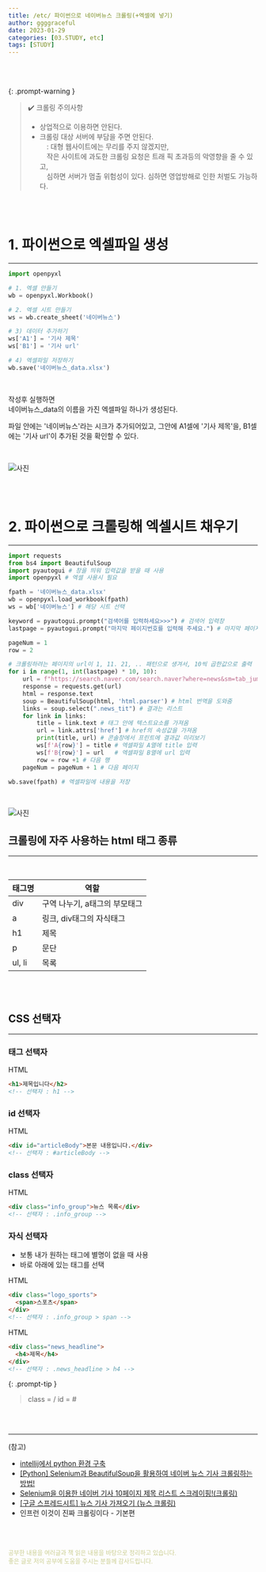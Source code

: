```yaml
---
title: /etc/ 파이썬으로 네이버뉴스 크롤링(+엑셀에 넣기)
author: ggggraceful
date: 2023-01-29
categories: [03.STUDY, etc]
tags: [STUDY]
---
```


<br/>
<br/>

{: .prompt-warning }
> ✔️ 크롤링 주의사항  
> - 상업적으로 이용하면 안된다.  
> - 크롤링 대상 서버에 부담을 주면 안된다.  
> 　: 대형 웹사이트에는 무리를 주지 않겠지만,   
> 　작은 사이트에 과도한 크롤링 요청은 트래 픽 초과등의 악영향을 줄 수 있고,    
> 　심하면 서버가 멈출 위험성이 있다. 심하면 영업방해로 인한 처벌도 가능하다. 

<br/>
<br/>

# 1. 파이썬으로 엑셀파일 생성

---

```python
import openpyxl

# 1. 엑셀 만들기
wb = openpyxl.Workbook()

# 2. 엑셀 시트 만들기
ws = wb.create_sheet('네이버뉴스')

# 3) 데이터 추가하기
ws['A1'] = '기사 제목'
ws['B1'] = '기사 url'

# 4) 엑셀파일 저장하기
wb.save('네이버뉴스_data.xlsx')

```

<br/>

작성후 실행하면  
네이버뉴스_data의 이름을 가진 엑셀파일 하나가 생성된다.

파일 안에는 '네이버뉴스'라는 시크가 추가되어있고, 
그안에 A1셀에 '기사 제목'을, B1셀에는 '기사 url'이 추가된 것을 확인할 수 있다.

<br/>

![사진](https://user-images.githubusercontent.com/109974940/215439083-b8be789b-621d-4238-99bb-3a1b9ea84065.png)

<br/>
<br/>

# 2. 파이썬으로 크롤링해 엑셀시트 채우기

---

```python
import requests
from bs4 import BeautifulSoup 
import pyautogui # 창을 띄워 입력값을 받을 때 사용
import openpyxl # 엑셀 사용시 필요

fpath = '네이버뉴스_data.xlsx' 
wb = openpyxl.load_workbook(fpath)
ws = wb['네이버뉴스'] # 해당 시트 선택

keyword = pyautogui.prompt("검색어를 입력하세요>>>") # 검색어 입력창
lastpage = pyautogui.prompt("마지막 페이지번호를 입력해 주세요.") # 마지막 페이지번호 입력창

pageNum = 1
row = 2

# 크롤링하려는 페이지의 url이 1, 11. 21, .. 패턴으로 생겨서, 10씩 곱한값으로 출력
for i in range(1, int(lastpage) * 10, 10):
    url = f"https://search.naver.com/search.naver?where=news&sm=tab_jum&query={keyword}&start={i}" # 크롤링 해올 사이트의 url
    response = requests.get(url)
    html = response.text 
    soup = BeautifulSoup(html, 'html.parser') # html 번역을 도와줌
    links = soup.select(".news_tit") # 결과는 리스트
    for link in links:
        title = link.text # 태그 안에 텍스트요소를 가져옴
        url = link.attrs['href'] # href의 속성값을 가져옴
        print(title, url) # 콘솔창에서 프린트에 결과값 미리보기
        ws[f'A{row}'] = title # 엑셀파일 A열에 title 입력
        ws[f'B{row}'] = url   # 엑셀파일 B열에 url 입력
        row = row +1 # 다음 행
    pageNum = pageNum + 1 # 다음 페이지

wb.save(fpath) # 엑셀파일에 내용을 저장
```

<br/>

![사진](https://user-images.githubusercontent.com/109974940/215476201-20630a34-cf39-4876-b299-1cc9fdcf62e6.png)

## 크롤링에 자주 사용하는 html 태그 종류

---

<br/>

| 태그명    | 역할                |
|--------|-------------------|
| div    | 구역 나누기, a태그의 부모태그 |
| a      | 링크, div태그의 자식태그   |
| h1     | 제목                |
| p      | 문단                |
| ul, li | 목록                |

<br/>
<br/>

## CSS 선택자

---

### 태그 선택자

HTML 
```html
<h1>제목입니다</h2>
<!-- 선택자 : h1 -->
```

### id 선택자

HTML
```html
<div id="articleBody">본문 내용입니다.</div>
<!-- 선택자 : #articleBody -->
```

### class 선택자

HTML
```html
<div class="info_group">뉴스 목록</div>
<!-- 선택자 : .info_group -->
```
### 자식 선택자

- 보통 내가 원하는 태그에 별명이 없을 때 사용
- 바로 아래에 있는 태그를 선택

HTML
```html
<div class="logo_sports"> 
  <span>스포츠</span>
</div>
<!-- 선택자 : .info_group > span -->
```

HTML
```html
<div class="news_headline"> 
  <h4>제목</h4>
</div>
<!-- 선택자 : .news_headline > h4 -->
```

{: .prompt-tip }
> class = /
> id = #

<br/>
<br/>

---

(참고)

- [intellij에서 python 환경 구축](https://pearlluck.tistory.com/310)
- [[Python] Selenium과 BeautifulSoup을 활용하여 네이버 뉴스 기사 크롤링하는 방법!](https://somjang.tistory.com/entry/Python-selenium%EA%B3%BC-BeautifulSoup%EC%9D%84-%ED%99%9C%EC%9A%A9%ED%95%98%EC%97%AC-%EB%84%A4%EC%9D%B4%EB%B2%84-%EB%89%B4%EC%8A%A4-%EA%B8%B0%EC%82%AC-%ED%81%AC%EB%A1%A4%EB%A7%81%ED%95%98%EB%8A%94-%EB%B0%A9%EB%B2%95)
- [Selenium을 이용한 네이버 기사 10페이지 제목 리스트 스크레이핑!(크롤링)](https://twosb.github.io/2018/06/27/Selenium%20%EB%84%A4%EC%9D%B4%EB%B2%84%20%EA%B8%B0%EC%82%AC%20%EC%8A%A4%ED%81%AC%EB%A0%88%EC%9D%B4%ED%95%91/)
- [[구글 스프레드시트] 뉴스 기사 가져오기 (뉴스 크롤링)](https://heecheoldo.tistory.com/67)
- 인프런 이것이 진짜 크롤링이다 - 기본편

<br/>
<br/>

<span style="font-size: 12px; color:  #cbce91"> 공부한 내용을 여러글과 책 읽은 내용을 바탕으로 정리하고 있습니다.</span>  
<span style="font-size: 12px; color:  #cbce91"> 좋은 글로 저의 공부에 도움을 주시는 분들께 감사드립니다. </span>  

